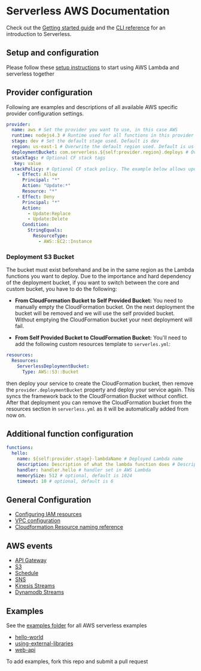 <!--
title: Serverless AWS Documentation
menuText: AWS Documentation
layout: Doc
-->

# Serverless AWS Documentation

Check out the [Getting started guide](../../01-guide/) and the [CLI reference](../../03-cli-reference/) for an introduction to Serverless.

## Setup and configuration

Please follow these [setup instructions](./01-setup.md) to start using AWS Lambda and serverless together

## Provider configuration

Following are examples and descriptions of all available AWS specific provider configuration settings.

```yaml
provider:
  name: aws # Set the provider you want to use, in this case AWS
  runtime: nodejs4.3 # Runtime used for all functions in this provider
  stage: dev # Set the default stage used. Default is dev
  region: us-east-1 # Overwrite the default region used. Default is us-east-1
  deploymentBucket: com.serverless.${self:provider.region}.deploys # Overwrite the default deployment bucket
  stackTags: # Optional CF stack tags
   key: value
  stackPolicy: # Optional CF stack policy. The example below allows updates to all resources except deleting/replacing EC2 instances (use with caution!)
    - Effect: Allow
      Principal: "*"
      Action: "Update:*"
      Resource: "*"
    - Effect: Deny
      Principal: "*"
      Action:
        - Update:Replace
        - Update:Delete
      Condition:
        StringEquals:
          ResourceType:
            - AWS::EC2::Instance
```

### Deployment S3 Bucket
The bucket must exist beforehand and be in the same region as the Lambda functions you want to deploy. Due to the importance and hard dependency of the deployment bucket, if you want to switch between the core and custom bucket, you have to do the following:

* **From CloudFormation Bucket to Self Provided Bucket:** You need to manually empty the CloudFormation bucket. On the next deployment the bucket will be removed and we will use the self provided bucket. Without emptying the CloudFormation bucket your next deployment will fail.

* **From Self Provided Bucket to CloudFormation Bucket:** You'll need to add the following custom resources template to `serverles.yml`:

```yml
resources:
  Resources:
    ServerlessDeploymentBucket:
      Type: AWS::S3::Bucket
```
then deploy your service to create the CloudFormation bucket, then remove the `provider.deploymentBucket` property and deploy your service again. This syncs the framework back to the CloudFormation Bucket without conflict. After that deployment you can remove the CloudFormation bucket from the resources section in `serverless.yml` as it will be automatically added from now on.

## Additional function configuration

```yaml
functions:
  hello:
    name: ${self:provider.stage}-lambdaName # Deployed Lambda name
    description: Description of what the lambda function does # Description to publish to AWS
    handler: handler.hello # handler set in AWS Lambda
    memorySize: 512 # optional, default is 1024
    timeout: 10 # optional, default is 6
```

## General Configuration
* [Configuring IAM resources](./02-iam.md)
* [VPC configuration](./03-vpc.md)
* [Cloudformation Resource naming reference](./04-resource-names-reference.md)

## AWS events

* [API Gateway](./events/01-apigateway.md)
* [S3](./events/02-s3.md)
* [Schedule](./events/03-schedule.md)
* [SNS](./events/04-sns.md)
* [Kinesis Streams](./events/05-kinesis-streams.md)
* [Dynamodb Streams](./events/06-dynamodb-streams.md)

## Examples

See the [examples folder](./examples) for all AWS serverless examples

- [hello-world](./examples/hello-world)
- [using-external-libraries](./examples/using-external-libraries)
- [web-api](./examples/web-api)

To add examples, fork this repo and submit a pull request
